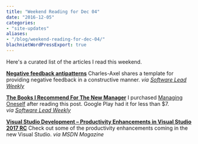 ```yaml
---
title: "Weekend Reading for Dec 04"
date: "2016-12-05"
categories:
- "site-updates"
aliases:
- "/blog/weekend-reading-for-dec-04/"
blachnietWordPressExport: true
---
```


Here's a curated list of the articles I read this weekend.

[**Negative feedback antipatterns**](http://blog.d3in.org/post/153942984306/negative-feedback-antipatterns) Charles-Axel shares a template for providing negative feedback in a constructive manner. _via [Software Lead Weekly](http://softwareleadweekly.com/)_

**[The Books I Recommend For The New Manager](https://seekingwisdom.io/the-books-i-recommend-for-the-new-manager-19d616a0ff65#.fd0tvno59)** I purchased [Managing Oneself](https://play.google.com/store/books/details/Peter_Ferdinand_Drucker_Managing_Oneself?id=jHT_BgAAQBAJ&hl=en) after reading this post. Google Play had it for less than $7. _via [Software Lead Weekly](http://softwareleadweekly.com/)_

**[Visual Studio Development – Productivity Enhancements in Visual Studio 2017 RC](https://msdn.microsoft.com/magazine/mt790181)** Check out some of the productivity enhancements coming in the new Visual Studio. _via MSDN Magazine_
